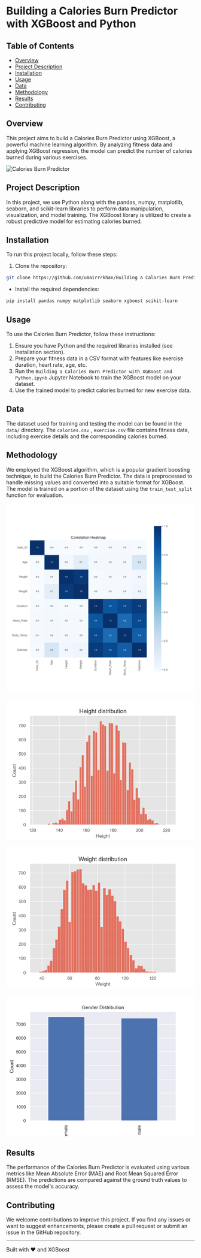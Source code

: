 # Building a Calories Burn Predictor with XGBoost and Python

## Table of Contents
- [Overview](#overview)
- [Project Description](#project-description)
- [Installation](#installation)
- [Usage](#usage)
- [Data](#data)
- [Methodology](#methodology)
- [Results](#results)
- [Contributing](#contributing)

## Overview
This project aims to build a Calories Burn Predictor using XGBoost, a powerful machine learning algorithm. By analyzing fitness data and applying XGBoost regression, the model can predict the number of calories burned during various exercises.

![Calories Burn Predictor](images/calories_burn_predictor.jpg)

## Project Description
In this project, we use Python along with the pandas, numpy, matplotlib, seaborn, and scikit-learn libraries to perform data manipulation, visualization, and model training. The XGBoost library is utilized to create a robust predictive model for estimating calories burned.

## Installation
To run this project locally, follow these steps:

1. Clone the repository:

```bash
git clone https://github.com/umairrrkhan/Building a Calories Burn Predictor with XGBoost and Python.git
```
- Install the required dependencies:
```bash
pip install pandas numpy matplotlib seaborn xgboost scikit-learn
```
## Usage
To use the Calories Burn Predictor, follow these instructions:

1. Ensure you have Python and the required libraries installed (see Installation section).
2. Prepare your fitness data in a CSV format with features like exercise duration, heart rate, age, etc.
3. Run the `Building a Calories Burn Predictor with XGBoost and Python.ipynb` Jupyter Notebook to train the XGBoost model on your dataset.
4. Use the trained model to predict calories burned for new exercise data.

## Data
The dataset used for training and testing the model can be found in the `data/` directory. The `calories.csv`   ,     `exercise.csv` file contains fitness data, including exercise details and the corresponding calories burned.


## Methodology
We employed the XGBoost algorithm, which is a popular gradient boosting technique, to build the Calories Burn Predictor. The data is preprocessed to handle missing values and converted into a suitable format for XGBoost. The model is trained on a portion of the dataset using the `train_test_split` function for evaluation.

![Model Training](Correlation_heatmap.png)

![Model Training](height_distribution.png)

![Model Training](weight_distribution.png)

![Model Training](gender_distribution.png)

## Results
The performance of the Calories Burn Predictor is evaluated using various metrics like Mean Absolute Error (MAE) and Root Mean Squared Error (RMSE). The predictions are compared against the ground truth values to assess the model's accuracy.

## Contributing
We welcome contributions to improve this project. If you find any issues or want to suggest enhancements, please create a pull request or submit an issue in the GitHub repository.


---
Built with ❤️ and XGBoost


 
